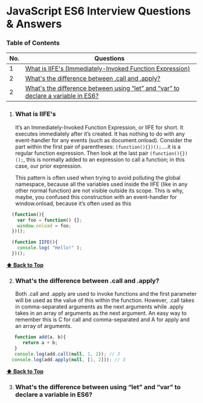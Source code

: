 # JavaScript ES6 Interview Questions & Answers

### Table of Contents

| No. | Questions |
|---- | ---------
|1 | [What is IIFE's (Immediately-Invoked Function Expression)](#what-is-iifes)|
|2 | [What's the difference between .call and .apply?](#whats-the-difference-between-call-and-apply)|
|2 | [What's the difference between using “let” and “var” to declare a variable in ES6?](#)|
 

1. ### What is IIFE's

    It’s an Immediately-Invoked Function Expression, or IIFE for short. It executes immediately after it’s created.
    It has nothing to do with any event-handler for any events (such as document.onload).
Consider the part within the first pair of parentheses: ```(function(){})();```....it is a regular function expression. Then look at the last pair ``` (function(){})(); ```, this is normally added to an expression to call a function; in this case, our prior expression.
   
   This pattern is often used when trying to avoid polluting the global namespace, because all the variables used inside the IIFE (like in any other normal function) are not visible outside its scope.
This is why, maybe, you confused this construction with an event-handler for window.onload, because it’s often used as this
  ```typescript
    (function(){
      var foo = function() {};
      window.onload = foo;
    })(); 
  
    (function IIFE(){
      console.log( "Hello!" );
    })();
  ```
**[⬆ Back to Top](#table-of-contents)**  

2. ### What's the difference between .call and .apply?
    Both .call and .apply are used to invoke functions and the first parameter will be used as the value of this within the function. However, .call takes in comma-separated arguments as the next arguments while .apply takes in an array of arguments as the next argument. An easy way to remember this is C for call and comma-separated and A for apply and an array of arguments.
  ```typescript
     function add(a, b){
        return a + b;
     }
     console.log(add.call(null, 1, 2)); // 3
    console.log(add.apply(null, [1, 2])); // 3
  ```
**[⬆ Back to Top](#table-of-contents)**

3. ### What's the difference between using “let” and “var” to declare a variable in ES6?
